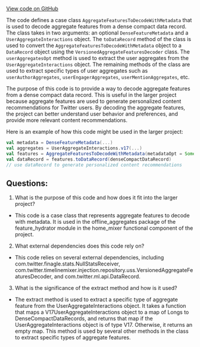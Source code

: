 [View code on GitHub](https://github.com/misbahsy/the-algorithm/home-mixer/server/src/main/scala/com/twitter/home_mixer/functional_component/feature_hydrator/offline_aggregates/AggregateFeaturesToDecodeWithMetadata.scala)

The code defines a case class `AggregateFeaturesToDecodeWithMetadata` that is used to decode aggregate features from a dense compact data record. The class takes in two arguments: an optional `DenseFeatureMetadata` and a `UserAggregateInteractions` object. The `toDataRecord` method of the class is used to convert the `AggregateFeaturesToDecodeWithMetadata` object to a `DataRecord` object using the `VersionedAggregateFeaturesDecoder` class. The `userAggregatesOpt` method is used to extract the user aggregates from the `UserAggregateInteractions` object. The remaining methods of the class are used to extract specific types of user aggregates such as `userAuthorAggregates`, `userEngagerAggregates`, `userMentionAggregates`, etc. 

The purpose of this code is to provide a way to decode aggregate features from a dense compact data record. This is useful in the larger project because aggregate features are used to generate personalized content recommendations for Twitter users. By decoding the aggregate features, the project can better understand user behavior and preferences, and provide more relevant content recommendations. 

Here is an example of how this code might be used in the larger project:

```scala
val metadata = DenseFeatureMetadata(...)
val aggregates = UserAggregateInteractions.v17(...)
val features = AggregateFeaturesToDecodeWithMetadata(metadataOpt = Some(metadata), aggregates)
val dataRecord = features.toDataRecord(denseCompactDataRecord)
// use dataRecord to generate personalized content recommendations
```
## Questions: 
 1. What is the purpose of this code and how does it fit into the larger project?
- This code is a case class that represents aggregate features to decode with metadata. It is used in the offline_aggregates package of the feature_hydrator module in the home_mixer functional component of the project.

2. What external dependencies does this code rely on?
- This code relies on several external dependencies, including com.twitter.finagle.stats.NullStatsReceiver, com.twitter.timelinemixer.injection.repository.uss.VersionedAggregateFeaturesDecoder, and com.twitter.ml.api.DataRecord.

3. What is the significance of the extract method and how is it used?
- The extract method is used to extract a specific type of aggregate feature from the UserAggregateInteractions object. It takes a function that maps a V17UserAggregateInteractions object to a map of Longs to DenseCompactDataRecords, and returns that map if the UserAggregateInteractions object is of type V17. Otherwise, it returns an empty map. This method is used by several other methods in the class to extract specific types of aggregate features.